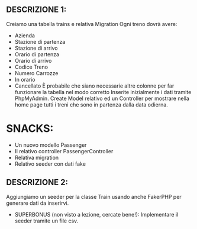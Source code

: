 ## DESCRIZIONE 1:

Creiamo una tabella trains e relativa Migration
Ogni treno dovrà avere:
- Azienda
- Stazione di partenza
- Stazione di arrivo
- Orario di partenza
- Orario di arrivo
- Codice Treno
- Numero Carrozze
- In orario
- Cancellato
È probabile che siano necessarie altre colonne per far funzionare la tabella nel modo corretto 
Inserite inizialmente i dati tramite PhpMyAdmin.
Create Model relativo ed un Controller per mostrare nella home page tutti i treni che sono in partenza dalla data odierna.


# SNACKS:

- Un nuovo modello Passenger
- Il relativo controller PassengerController
- Relativa migration
- Relativo seeder con dati fake


## DESCRIZIONE 2:

Aggiungiamo un seeder per la classe Train usando anche FakerPHP per generare dati da inserirvi.

- SUPERBONUS (non visto a lezione, cercate bene!):
Implementare il seeder tramite un file csv.
